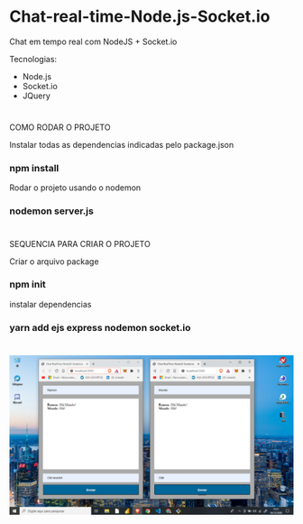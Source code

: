 # Chat-real-time-Node.js-Socket.io
Chat em tempo real com NodeJS + Socket.io

Tecnologias:
 - Node.js
 - Socket.io
 - JQuery
 #
COMO RODAR O PROJETO

Instalar todas as dependencias indicadas pelo package.json
### npm install

Rodar o projeto usando o nodemon 
### nodemon server.js

#
SEQUENCIA PARA CRIAR O PROJETO

Criar o arquivo package
### npm init

instalar dependencias
### yarn add ejs express nodemon socket.io
#
![](https://github.com/Ramon-Goveia/Chat-real-time-Node.js-Socket.io/blob/master/screenshot_20201216_132138.png)
